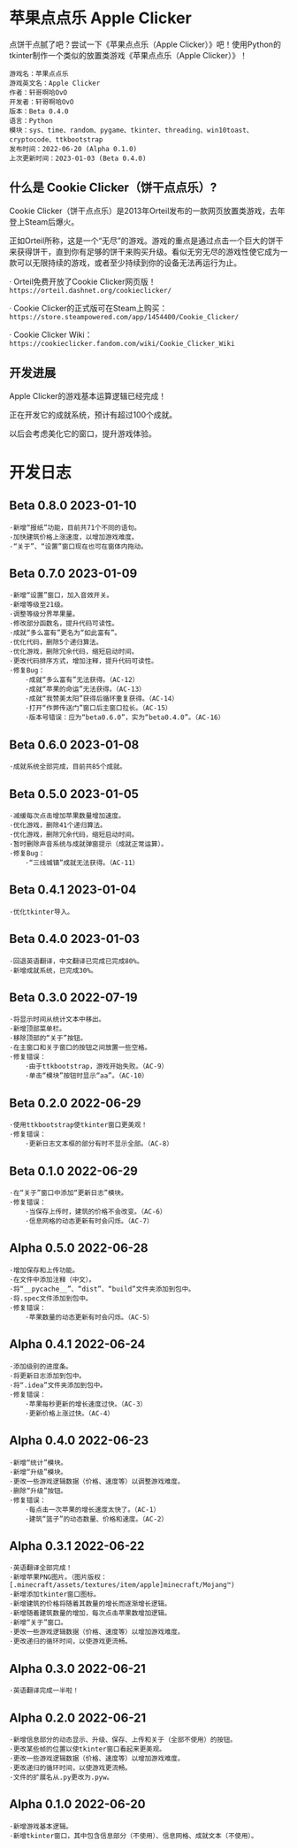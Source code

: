# 苹果点点乐 Apple Clicker

点饼干点腻了吧？尝试一下《苹果点点乐（Apple Clicker）》吧！使用Python的tkinter制作一个类似的放置类游戏《苹果点点乐（Apple Clicker）》！

```
游戏名：苹果点点乐
游戏英文名：Apple Clicker
作者：轩哥啊哈OvO
开发者：轩哥啊哈OvO
版本：Beta 0.4.0
语言：Python
模块：sys、time、random、pygame、tkinter、threading、win10toast、cryptocode、ttkbootstrap
发布时间：2022-06-20 (Alpha 0.1.0)
上次更新时间：2023-01-03 (Beta 0.4.0)

```

## 什么是 Cookie Clicker（饼干点点乐）?

Cookie Clicker（饼干点点乐）是2013年Orteil发布的一款网页放置类游戏，去年登上Steam后爆火。

正如Orteil所称，这是一个“无尽”的游戏。游戏的重点是通过点击一个巨大的饼干来获得饼干，直到你有足够的饼干来购买升级。看似无穷无尽的游戏性使它成为一款可以无限持续的游戏，或者至少持续到你的设备无法再运行为止。

· Orteil免费开放了Cookie Clicker网页版！`https://orteil.dashnet.org/cookieclicker/`

· Cookie Clicker的正式版可在Steam上购买：`https://store.steampowered.com/app/1454400/Cookie_Clicker/`

· Cookie Clicker Wiki：`https://cookieclicker.fandom.com/wiki/Cookie_Clicker_Wiki`

## 开发进展

Apple Clicker的游戏基本运算逻辑已经完成！

正在开发它的成就系统，预计有超过100个成就。

以后会考虑美化它的窗口，提升游戏体验。

# 开发日志

## Beta 0.8.0 2023-01-10

    ·新增“报纸”功能，目前共71个不同的语句。
    ·加快建筑价格上涨速度，以增加游戏难度。
    ·“关于”、“设置”窗口现在也可在窗体内拖动。

## Beta 0.7.0 2023-01-09

    ·新增“设置”窗口，加入音效开关。
    ·新增等级至21级。
    ·调整等级分界苹果量。
    ·修改部分函数名，提升代码可读性。
    ·成就“多么富有”更名为“如此富有”。
    ·优化代码，删除5个递归算法。
    ·优化游戏，删除冗余代码，缩短启动时间。
    ·更改代码排序方式，增加注释，提升代码可读性。
    ·修复Bug：
        ·成就“多么富有”无法获得。（AC-12）
        ·成就“苹果的命运”无法获得。（AC-13）
        ·成就“我赞美太阳”获得后循环重复获得。（AC-14）
        ·打开“作弊传送门”窗口后主窗口拉长。（AC-15）
        ·版本号错误：应为“beta0.6.0”，实为“beta0.4.0”。（AC-16）

## Beta 0.6.0 2023-01-08

    ·成就系统全部完成，目前共85个成就。

## Beta 0.5.0 2023-01-05

    ·减缓每次点击增加苹果数量增加速度。
    ·优化游戏，删除41个递归算法。
    ·优化游戏，删除冗余代码，缩短启动时间。
    ·暂时删除声音系统与成就弹窗提示（成就正常运算）。
    ·修复Bug：
        ·“三线城镇”成就无法获得。（AC-11）

## Beta 0.4.1 2023-01-04

    ·优化tkinter导入。

## Beta 0.4.0 2023-01-03

    ·回退英语翻译，中文翻译已完成已完成80%。
    ·新增成就系统，已完成30%。

## Beta 0.3.0 2022-07-19

    ·将显示时间从统计文本中移出。
    ·新增顶部菜单栏。
    ·移除顶部的“关于”按钮。
    ·在主窗口和关于窗口的按钮之间放置一些空格。
    ·修复错误：
        ·由于ttkbootstrap，游戏开始失败。（AC-9）
        ·单击“模块”按钮时显示“aa”。（AC-10）

## Beta 0.2.0 2022-06-29

    ·使用ttkbootstrap使tkinter窗口更美观！
    ·修复错误：
        ·更新日志文本框的部分有时不显示全部。（AC-8）

## Beta 0.1.0 2022-06-29

    ·在“关于”窗口中添加“更新日志”模块。
    ·修复错误：
        ·当保存上传时，建筑的价格不会改变。（AC-6）
        ·信息网格的动态更新有时会闪烁。（AC-7）

## Alpha 0.5.0 2022-06-28

    ·增加保存和上传功能。
    ·在文件中添加注释（中文）。
    ·将“__pycache__”、“dist”、“build”文件夹添加到包中。
    ·将.spec文件添加到包中。
    ·修复错误：
        ·苹果数量的动态更新有时会闪烁。（AC-5）

## Alpha 0.4.1 2022-06-24

    ·添加级别的进度条。
    ·将更新日志添加到包中。
    ·将“.idea”文件夹添加到包中。
    ·修复错误：
        ·苹果每秒更新的增长速度过快。（AC-3）
        ·更新价格上涨过快。（AC-4）

## Alpha 0.4.0 2022-06-23

    ·新增“统计”模块。
    ·新增“升级”模块。
    ·更改一些游戏逻辑数据（价格、速度等）以调整游戏难度。
    ·删除“升级”按钮。
    ·修复错误：
        ·每点击一次苹果的增长速度太快了。（AC-1）
        ·建筑“篮子”的动态数量、价格和速度。（AC-2）

## Alpha 0.3.1 2022-06-22

    ·英语翻译全部完成！
    ·新增苹果PNG图片。（图片版权：[.minecraft/assets/textures/item/apple]minecraft/Mojang™)
    ·新增添加tkinter窗口图标。
    ·新增建筑的价格将随着其数量的增长而逐渐增长逻辑。
    ·新增随着建筑数量的增加，每次点击苹果数增加逻辑。
    ·新增“关于”窗口。
    ·更改一些游戏逻辑数据（价格、速度等）以增加游戏难度。
    ·更改递归的循环时间，以使游戏更流畅。

## Alpha 0.3.0 2022-06-21

    ·英语翻译完成一半啦！

## Alpha 0.2.0 2022-06-21

    ·新增信息部分的动态显示、升级、保存、上传和关于（全部不使用）的按钮。
    ·更改某些帧的位置以使tkinter窗口看起来更美观。
    ·更改一些游戏逻辑数据（价格、速度等）以增加游戏难度。
    ·更改递归的循环时间，以使游戏更流畅。
    ·文件的扩展名从.py更改为.pyw。

## Alpha 0.1.0 2022-06-20

    ·新增游戏基本逻辑。
    ·新增tkinter窗口，其中包含信息部分（不使用）、信息网格、成就文本（不使用）。

